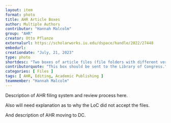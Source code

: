 ```yaml
---
layout: item
format: photo
title: AHR Article Boxes
author: Multiple Authors
contributor: "Hannah Malcolm"
group: "AHR"
creator: Otto Pflanze
externalurl: https://scholarworks.iu.edu/dspace/handle/2022/27448
embedurl: 
creationdate: "July, 21, 2023"
type: photo 
shortdesc: "Two boxes of article files (file folders with different versions of articles submitted to the AHR, along with their reviewers and in-house files) from 1982, both labelled to be sent to the Library of Congress"
contributorquote: "This box should be sent to the Library of Congress."
categories: [ Files ]
tags: [ AHR, Editing, Academic Publishing ]
teammember: "Hannah Malcolm"
---
```


Description of AHR filing system and review process here. 

Also will need explanation as to why the LoC did not accept the files. 

And description of AHR moving to DC.
